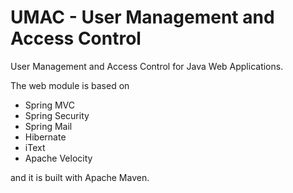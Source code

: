 UMAC - User Management and Access Control
=============================

User Management and Access Control for Java Web Applications.

The web module is based on

- Spring MVC
- Spring Security
- Spring Mail
- Hibernate
- iText
- Apache Velocity

and it is built with Apache Maven.
